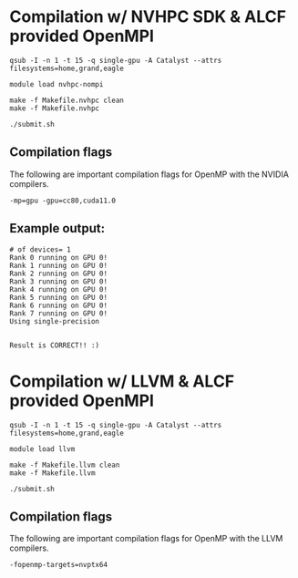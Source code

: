 # Compilation w/ NVHPC SDK & ALCF provided OpenMPI
```
qsub -I -n 1 -t 15 -q single-gpu -A Catalyst --attrs filesystems=home,grand,eagle

module load nvhpc-nompi

make -f Makefile.nvhpc clean
make -f Makefile.nvhpc

./submit.sh
```
## Compilation flags
The following are important compilation flags for OpenMP with the NVIDIA compilers.
```
-mp=gpu -gpu=cc80,cuda11.0
```
## Example output:
```
# of devices= 1
Rank 0 running on GPU 0!
Rank 1 running on GPU 0!
Rank 2 running on GPU 0!
Rank 3 running on GPU 0!
Rank 4 running on GPU 0!
Rank 5 running on GPU 0!
Rank 6 running on GPU 0!
Rank 7 running on GPU 0!
Using single-precision


Result is CORRECT!! :)
```
# Compilation w/ LLVM & ALCF provided OpenMPI
```
qsub -I -n 1 -t 15 -q single-gpu -A Catalyst --attrs filesystems=home,grand,eagle

module load llvm

make -f Makefile.llvm clean
make -f Makefile.llvm

./submit.sh
```
## Compilation flags
The following are important compilation flags for OpenMP with the LLVM compilers.
```
-fopenmp-targets=nvptx64
```
